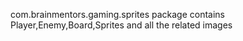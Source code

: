 com.brainmentors.gaming.sprites package contains
Player,Enemy,Board,Sprites and all the related images

